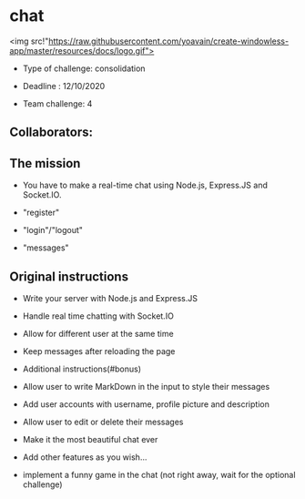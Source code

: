 # chat 

<img src!"https://raw.githubusercontent.com/yoavain/create-windowless-app/master/resources/docs/logo.gif">

- Type of challenge: consolidation

- Deadline : 12/10/2020

- Team challenge: 4

## Collaborators:



## The mission

- You have to make a real-time chat using Node.js, Express.JS and Socket.IO.

- "register"
- "login"/"logout"
- "messages"

## Original instructions

- Write your server with Node.js and Express.JS
- Handle real time chatting with Socket.IO
- Allow for different user at the same time
- Keep messages after reloading the page
- Additional instructions(#bonus)
- Allow user to write MarkDown in the input to style their messages

- Add user accounts with username, profile picture and description

- Allow user to edit or delete their messages

- Make it the most beautiful chat ever 

- Add other features as you wish...

- implement a funny game in the chat (not right away, wait for the optional challenge)
